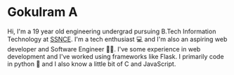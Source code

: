 # Gokulram A

Hi, I'm a 19 year old engineering undergrad pursuing B.Tech Information Technology at [SSNCE]("https://ssn.edu.in"). I'm a tech enthusiast 💻 and I'm also an aspiring web developer and Software Engineer 👨‍💻. I've some experience in web development and I've worked using frameworks like Flask. I primarily code in python 🐍 and I also know a little bit of C and JavaScript.
